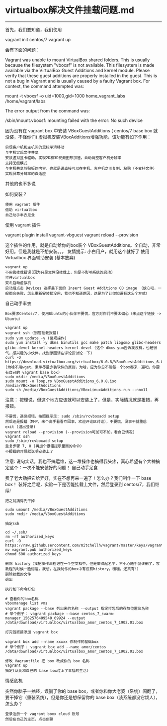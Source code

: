 # virtualbox解决文件挂载问题.md

--------------

首先，我们要知道，我们使用

vagrant init centos/7
vagrant up

会有下面的问题：

Vagrant was unable to mount VirtualBox shared folders. This is usually
because the filesystem "vboxsf" is not available. This filesystem is
made available via the VirtualBox Guest Additions and kernel module.
Please verify that these guest additions are properly installed in the
guest. This is not a bug in Vagrant and is usually caused by a faulty
Vagrant box. For context, the command attempted was:

mount -t vboxsf -o uid=1000,gid=1000 home_vagrant_labs /home/vagrant/labs

The error output from the command was:

/sbin/mount.vboxsf: mounting failed with the error: No such device

因为没有在 vagrant box 中安装 VBoxGuestAdditions ( centos/7 base box 就没装，不怪你们)
虚拟机安装VBoxAdditions增强功能，该功能有如下作用：

    实现客户机和主机间的鼠标平滑移动
    与主机实现文件共享
    安装虚拟显卡驱动，实现2D和3D视频图形加速，自动调整客户机分辨率
    支持无缝模式
    与主机共享剪贴板的内容，也就是说直接可以在主机、客户机之间复制、粘贴（不支持文件）
    实现屏幕分辨率的自适应

其他的也不多说

如何安装？

    使用 vagrant 插件
    借助 virtualbox
    自己动手丰衣足食

使用 vagrant 插件

vagrant plugin install vagrant-vbguest
vagrant reload --provision

这个插件的作用，就是自动给你的box装个 VBoxGuestAdditions。全自动，非常好用。但是我就是不想安装。。。
友情提示: 小白用户，就用这个就好了
使用 Virtualbox 界面辅助安装 (基本放弃)

    vagrant up
    不用管挂载错误(因为只是文件没挂载上，但是不影响系统的启动)
    打开virtualbox
    双击启动虚拟机
    启动后点击 Devices 选择最下面的 Insert Guest Additions CD image （放心吧，一般都会失败，怎么重新安装都没用，我也不知道原因，这是为了让你知道有这么个方式）

自己动手丰衣

    Box要求Centos/7, 使用Ubuntu的小伙伴不要慌，官方对你们不要太偏心（来点这个链接 -> Ubuntu）

    vagrant up
    vagrant ssh (别管挂载报错)
    sudo yum update -y (常规操作)
    sudo yum install -y dkms binutils gcc make patch libgomp glibc-headers glibc-devel kernel-headers kernel-devel (这个 dkms yum告诉我没有，也是很气，感兴趣的小伙伴，找到原因请在评论区讨论一下)
    curl -O https://download.virtualbox.org/virtualbox/6.0.8/VBoxGuestAdditions_6.0.8.iso (为啥不用wget，秉承尽量少装软件的原则，为啥，应为你总不能每一个box都来一遍吧，你要有自己的 vagrant base box)
    sudo mkdir /media/VBoxGuestAdditions
    sudo mount -o loop,ro VBoxGuestAdditions_6.0.8.iso /media/VBoxGuestAdditions
    sudo sh /media/VBoxGuestAdditions/VBoxLinuxAdditions.run --nox11

注意： 按理说，但这个地方应该就可以安装上了，但是，实际情况就是报错，再报错。

    不要慌，遇见报错，按照提示走: sudo /sbin/rcvboxadd setup
    然后还是报错（MMP，来个高手看看咋回事，欢迎评论区讨论），不要慌，没事干就重启
    exit (退出登录)
    vagrant reload --provision (--provision可加可不加，看自己情况)
    vagrant ssh
    sudo /sbin/rcvboxadd setup
    重复步骤 7, 8 (再加个报错提示里面的命令)
    不报错的时候就说明安装上了

注意: 说句实话，我也不搞运维，这一堆操作也搞得我头疼，真心希望有个大神搞定这个：一次不能安装好的问题！
自己动手足食

费了老大劲把它给弄好，实在不想再来一遍了！怎么办？我们制作一下 base box！
装好之后呢，实验一下是否能挂载上文件，然后登录到 centos/7，我们继续!

    把之前搞得先干掉

    sudo umount /media/VBoxGuestAdditions
    sudo rmdir /media/VBoxGuestAdditions

    搞定ssh

    cd ~/.ssh/
    rm -rf authorized_keys
    curl -O https://raw.githubusercontent.com/mitchellh/vagrant/master/keys/vagrant.pub
    mv vagrant.pub authorized_keys
    chmod 600 authorized_keys

    删除 history（我把操作流程记在一个空文档中，但是懒得起名字，不小心随手就该删了，写教程的时候一脸懵逼，我想，在我制作的box中有没有history，嘿嘿，还真有!）
    删除挂载的文件
    退出

    执行如下命令打包

    # 查看你的box名称
    vboxmanage list vms
    vagrant package --base 列出来的名称 --output 指定打包后的存放位置及名称
    # 举个例子： vagrant package --base centos_7_swarm-manager_1562576409540_69924 --output /data/download/virtualbox/virtualbox_amor_centos_7_1902.01.box

    打完包直接添加 vagrant box

    vagrant box add --name xxxxx 你制作的基础box
    # 举个例子： vagrant box add --name amor/centos /data/download/virtualbox/virtualbox_amor_centos_7_1902.01.box

    修改 Vagrantfile 把 box 改成你的 box 名称
    vagrant up
    搞定(从此和自己的 base box过上了幸福的生活)

情感危机

突然你脑子一抽经，误删了你的 base box，或者你和你大老婆（系统）闹翻了，要干掉它（重装系统），但是你还是想保留你的 base box（装系统都没它烦人），怎么办？

    登录注册一个 vagrant boxx cloud 账号
    然后在自己的主页，点击创建
